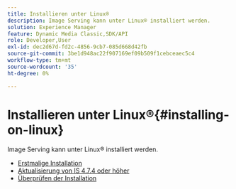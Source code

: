 ```yaml
---
title: Installieren unter Linux®
description: Image Serving kann unter Linux® installiert werden.
solution: Experience Manager
feature: Dynamic Media Classic,SDK/API
role: Developer,User
exl-id: dec2d67d-fd2c-4856-9cb7-085d668d42fb
source-git-commit: 3be1d948ac22f907169ef09b509f1cebceaec5c4
workflow-type: tm+mt
source-wordcount: '35'
ht-degree: 0%

---
```


# Installieren unter Linux®{#installing-on-linux}

Image Serving kann unter Linux® installiert werden.

* [Erstmalige Installation](t-first-install-lin.md)
* [Aktualisierung von IS 4.7.4 oder höher](t-update-lin.md)
* [Überprüfen der Installation](t-verify-install-lin.md)
